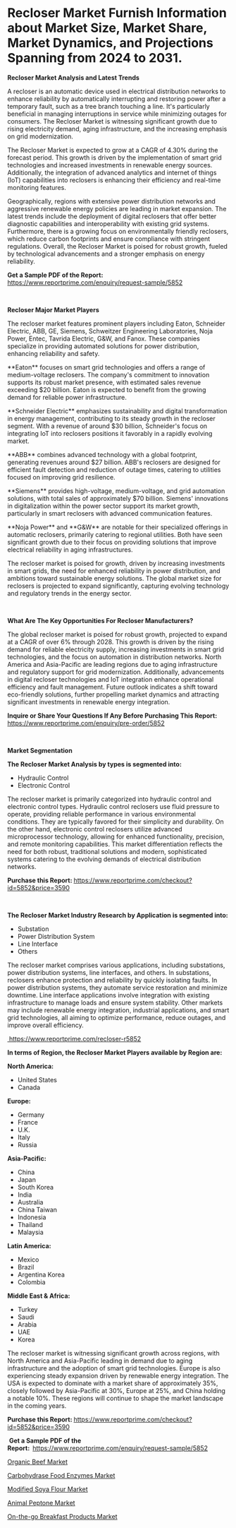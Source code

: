 <p><h1>Recloser Market Furnish Information about Market Size, Market Share, Market Dynamics, and Projections Spanning from 2024 to 2031.</h1></p><p><strong>Recloser Market Analysis and Latest Trends</strong></p>
<p><p>A recloser is an automatic device used in electrical distribution networks to enhance reliability by automatically interrupting and restoring power after a temporary fault, such as a tree branch touching a line. It's particularly beneficial in managing interruptions in service while minimizing outages for consumers. The Recloser Market is witnessing significant growth due to rising electricity demand, aging infrastructure, and the increasing emphasis on grid modernization.</p><p>The Recloser Market is expected to grow at a CAGR of 4.30% during the forecast period. This growth is driven by the implementation of smart grid technologies and increased investments in renewable energy sources. Additionally, the integration of advanced analytics and internet of things (IoT) capabilities into reclosers is enhancing their efficiency and real-time monitoring features. </p><p>Geographically, regions with extensive power distribution networks and aggressive renewable energy policies are leading in market expansion. The latest trends include the deployment of digital reclosers that offer better diagnostic capabilities and interoperability with existing grid systems. Furthermore, there is a growing focus on environmentally friendly reclosers, which reduce carbon footprints and ensure compliance with stringent regulations. Overall, the Recloser Market is poised for robust growth, fueled by technological advancements and a stronger emphasis on energy reliability.</p></p>
<p><strong>Get a Sample PDF of the Report:&nbsp;</strong> <a href="https://www.reportprime.com/enquiry/request-sample/5852?utm_campaign=1437&utm_medium=2&utm_source=Github&utm_content=ia&utm_term=10102024&utm_id=recloser">https://www.reportprime.com/enquiry/request-sample/5852</a></p>
<p>&nbsp;</p>
<p><strong>Recloser Major Market Players</strong></p>
<p><p>The recloser market features prominent players including Eaton, Schneider Electric, ABB, GE, Siemens, Schweitzer Engineering Laboratories, Noja Power, Entec, Tavrida Electric, G&W, and Fanox. These companies specialize in providing automated solutions for power distribution, enhancing reliability and safety.</p><p>**Eaton** focuses on smart grid technologies and offers a range of medium-voltage reclosers. The company's commitment to innovation supports its robust market presence, with estimated sales revenue exceeding $20 billion. Eaton is expected to benefit from the growing demand for reliable power infrastructure.</p><p>**Schneider Electric** emphasizes sustainability and digital transformation in energy management, contributing to its steady growth in the recloser segment. With a revenue of around $30 billion, Schneider's focus on integrating IoT into reclosers positions it favorably in a rapidly evolving market.</p><p>**ABB** combines advanced technology with a global footprint, generating revenues around $27 billion. ABB's reclosers are designed for efficient fault detection and reduction of outage times, catering to utilities focused on improving grid resilience. </p><p>**Siemens** provides high-voltage, medium-voltage, and grid automation solutions, with total sales of approximately $70 billion. Siemens' innovations in digitalization within the power sector support its market growth, particularly in smart reclosers with advanced communication features.</p><p>**Noja Power** and **G&W** are notable for their specialized offerings in automatic reclosers, primarily catering to regional utilities. Both have seen significant growth due to their focus on providing solutions that improve electrical reliability in aging infrastructures.</p><p>The recloser market is poised for growth, driven by increasing investments in smart grids, the need for enhanced reliability in power distribution, and ambitions toward sustainable energy solutions. The global market size for reclosers is projected to expand significantly, capturing evolving technology and regulatory trends in the energy sector.</p></p>
<p>&nbsp;</p>
<p><strong>What Are The Key Opportunities For Recloser Manufacturers?</strong></p>
<p><p>The global recloser market is poised for robust growth, projected to expand at a CAGR of over 6% through 2028. This growth is driven by the rising demand for reliable electricity supply, increasing investments in smart grid technologies, and the focus on automation in distribution networks. North America and Asia-Pacific are leading regions due to aging infrastructure and regulatory support for grid modernization. Additionally, advancements in digital recloser technologies and IoT integration enhance operational efficiency and fault management. Future outlook indicates a shift toward eco-friendly solutions, further propelling market dynamics and attracting significant investments in renewable energy integration.</p></p>
<p><strong>Inquire or Share Your Questions If Any Before Purchasing This Report:</strong> <a href="https://www.reportprime.com/enquiry/pre-order/5852?utm_campaign=1437&utm_medium=2&utm_source=Github&utm_content=ia&utm_term=10102024&utm_id=recloser">https://www.reportprime.com/enquiry/pre-order/5852</a></p>
<p>&nbsp;</p>
<p><strong>Market Segmentation</strong></p>
<p><strong>The Recloser Market Analysis by types is segmented into:</strong></p>
<p><ul><li>Hydraulic Control</li><li>Electronic Control</li></ul></p>
<p><p>The recloser market is primarily categorized into hydraulic control and electronic control types. Hydraulic control reclosers use fluid pressure to operate, providing reliable performance in various environmental conditions. They are typically favored for their simplicity and durability. On the other hand, electronic control reclosers utilize advanced microprocessor technology, allowing for enhanced functionality, precision, and remote monitoring capabilities. This market differentiation reflects the need for both robust, traditional solutions and modern, sophisticated systems catering to the evolving demands of electrical distribution networks.</p></p>
<p><strong>Purchase this Report:&nbsp;</strong><a href="https://www.reportprime.com/checkout?id=5852&price=3590&utm_campaign=1437&utm_medium=2&utm_source=Github&utm_content=ia&utm_term=10102024&utm_id=recloser">https://www.reportprime.com/checkout?id=5852&price=3590</a></p>
<p>&nbsp;</p>
<p><strong>The Recloser Market Industry Research by Application is segmented into:</strong></p>
<p><ul><li>Substation</li><li>Power Distribution System</li><li>Line Interface</li><li>Others</li></ul></p>
<p><p>The recloser market comprises various applications, including substations, power distribution systems, line interfaces, and others. In substations, reclosers enhance protection and reliability by quickly isolating faults. In power distribution systems, they automate service restoration and minimize downtime. Line interface applications involve integration with existing infrastructure to manage loads and ensure system stability. Other markets may include renewable energy integration, industrial applications, and smart grid technologies, all aiming to optimize performance, reduce outages, and improve overall efficiency.</p></p>
<p><a href="https://www.reportprime.com/recloser-r5852?utm_campaign=1437&utm_medium=2&utm_source=Github&utm_content=ia&utm_term=10102024&utm_id=recloser">&nbsp;https://www.reportprime.com/recloser-r5852</a></p>
<p><strong>In terms of Region, the Recloser Market Players available by Region are:</strong></p>
<p>
    <p> <strong> North America: </strong>
        <ul>
            <li>United States</li>
            <li>Canada</li>
        </ul>
        </p> 
    <p> <strong> Europe: </strong>
        <ul>
            <li>Germany</li>
            <li>France</li>
            <li>U.K.</li>
            <li>Italy</li>
            <li>Russia</li>
        </ul>
        </p> 
    <p> <strong> Asia-Pacific: </strong>
        <ul>
            <li>China</li>
            <li>Japan</li>
            <li>South Korea</li>
            <li>India</li>
            <li>Australia</li>
            <li>China Taiwan</li>
            <li>Indonesia</li>
            <li>Thailand</li>
            <li>Malaysia</li>
        </ul>
        </p> 
    <p> <strong> Latin America: </strong>
        <ul>
            <li>Mexico</li>
            <li>Brazil</li>
            <li>Argentina Korea</li>
            <li>Colombia</li>
        </ul>
        </p> 
    <p> <strong> Middle East & Africa: </strong>
        <ul>
            <li>Turkey</li>
            <li>Saudi</li>
            <li>Arabia</li>
            <li>UAE</li>
            <li>Korea</li>
        </ul>
    </p>
    </p>
<p><p>The recloser market is witnessing significant growth across regions, with North America and Asia-Pacific leading in demand due to aging infrastructure and the adoption of smart grid technologies. Europe is also experiencing steady expansion driven by renewable energy integration. The USA is expected to dominate with a market share of approximately 35%, closely followed by Asia-Pacific at 30%, Europe at 25%, and China holding a notable 10%. These regions will continue to shape the market landscape in the coming years.</p></p>
<p><strong>Purchase this Report: </strong><a href="https://www.reportprime.com/checkout?id=5852&price=3590&utm_campaign=1437&utm_medium=2&utm_source=Github&utm_content=ia&utm_term=10102024&utm_id=recloser">https://www.reportprime.com/checkout?id=5852&price=3590</a></p>
<p>&nbsp;<strong>Get a Sample PDF of the Report:&nbsp;&nbsp;</strong><a href="https://www.reportprime.com/enquiry/request-sample/5852?utm_campaign=1437&utm_medium=2&utm_source=Github&utm_content=ia&utm_term=10102024&utm_id=recloser">https://www.reportprime.com/enquiry/request-sample/5852</a></p>
<p><strong></strong></p>
<p><p><a href="https://www.linkedin.com/pulse/organic-beef-market-navigating-challenges-unlocking-potential-ujb4f?utm_campaign=1437&utm_medium=2&utm_source=Github&utm_content=ia&utm_term=10102024&utm_id=recloser">Organic Beef Market</a></p><p><a href="https://issuu.com/reportprime-2/docs/carbohydrase-food-enzymes-market-si_c20e6a02efba60?utm_campaign=1437&utm_medium=2&utm_source=Github&utm_content=ia&utm_term=10102024&utm_id=recloser">Carbohydrase Food Enzymes Market</a></p><p><a href="https://www.linkedin.com/pulse/modified-soya-flour-market-global-regional-analysis-focus-rxu9f?utm_campaign=1437&utm_medium=2&utm_source=Github&utm_content=ia&utm_term=10102024&utm_id=recloser">Modified Soya Flour Market</a></p><p><a href="https://issuu.com/reportprime-2/docs/animal-peptone-market-size-2030.ppt_deadce78807f38?utm_campaign=1437&utm_medium=2&utm_source=Github&utm_content=ia&utm_term=10102024&utm_id=recloser">Animal Peptone Market</a></p><p><a href="https://www.linkedin.com/pulse/market-forecasting-change-global-on-the-go-breakfast-products-c9sjf?utm_campaign=1437&utm_medium=2&utm_source=Github&utm_content=ia&utm_term=10102024&utm_id=recloser">On-the-go Breakfast Products Market</a></p></p>
